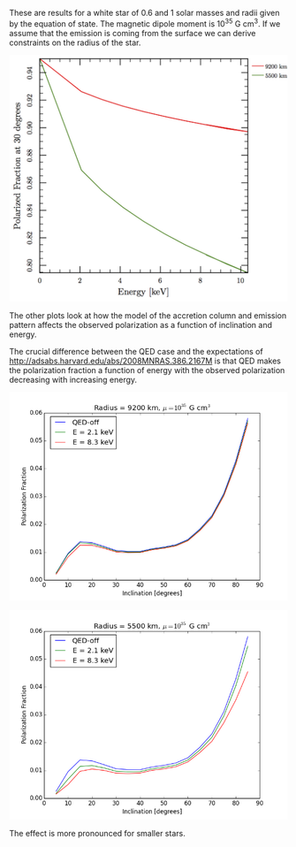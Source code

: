 These are results for a white star of 0.6 and 1 solar masses and radii given by the equation of state.  The magnetic dipole moment is 10<sup>35</sup> G cm<sup>3</sup>. If we assume that the emission is coming from the surface we can derive constraints on the radius of the star.

![Polarization as a function of energy](wd_radius_30.png)

The other plots look at how the model of the accretion column and emission pattern affects the observed polarization as a function of inclination and energy.

The crucial difference between the QED case and the expectations of http://adsabs.harvard.edu/abs/2008MNRAS.386.2167M is that QED makes the polarization fraction a function of energy with the observed polarization decreasing with increasing energy.

![Polarization as a function of inclination R=9200km](wd_61_9.2e+08.png)

![Polarization as a function of inclination R=5500km](wd_61_5.5e+08.png)

The effect is more pronounced for smaller stars.
